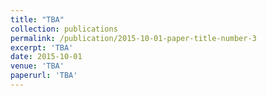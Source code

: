 ```yaml
---
title: "TBA"
collection: publications
permalink: /publication/2015-10-01-paper-title-number-3
excerpt: 'TBA'
date: 2015-10-01
venue: 'TBA'
paperurl: 'TBA'
---
```


